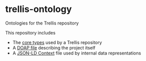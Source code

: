 # trellis-ontology
Ontologies for the Trellis repository

This repository includes
  * The [core types](trellis.ttl) used by a Trellis repository
  * A [DOAP file](doap.ttl) describing the project itself
  * A [JSON-LD Context](trellisresource.jsonld) file used by internal data representations

